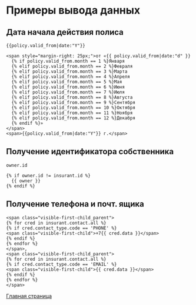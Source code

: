 # Примеры вывода данных

## Дата начала действия полиса

`{{policy.valid_from|date:"Y"}}`

```
<span style="margin-right: 25px;">от «{{ policy.valid_from|date:"d" }}
  {% if policy.valid_from.month == 1 %}Января
  {% elif policy.valid_from.month == 2 %}Февраля
  {% elif policy.valid_from.month == 3 %}Марта
  {% elif policy.valid_from.month == 4 %}Апреля
  {% elif policy.valid_from.month == 5 %}Мая
  {% elif policy.valid_from.month == 6 %}Июня
  {% elif policy.valid_from.month == 7 %}Июля
  {% elif policy.valid_from.month == 8 %}Августа
  {% elif policy.valid_from.month == 9 %}Сентября
  {% elif policy.valid_from.month == 10 %}Октября
  {% elif policy.valid_from.month == 11 %}Ноября
  {% elif policy.valid_from.month == 12 %}Декабря
  {% endif %}»
</span>
<span>{{policy.valid_from|date:"Y"}} г.</span>
```

## Получение идентификатора собственника

`owner.id`

```
{% if owner.id != insurant.id %}
  {{ owner }}
{% endif %}
```

## Получение телефона и почт. ящика

```
<span class="visible-first-child_parent">
{% for cred in insurant.contact.all %}
{% if cred.contact_type.code == 'PHONE' %}
<span class="visible-first-child">+7{{ cred.data }}</span>
{% endif %}
{% endfor %}
</span>,
<span class="visible-first-child_parent">
{% for cred in insurant.contact.all %}
{% if cred.contact_type.code == 'EMAIL' %}
<span class="visible-first-child">{{ cred.data }}</span>
{% endif %}
{% endfor %}
</span>
```

[Главная страница][e74ac48e]

[e74ac48e]: readme.md "Начальная страница"
